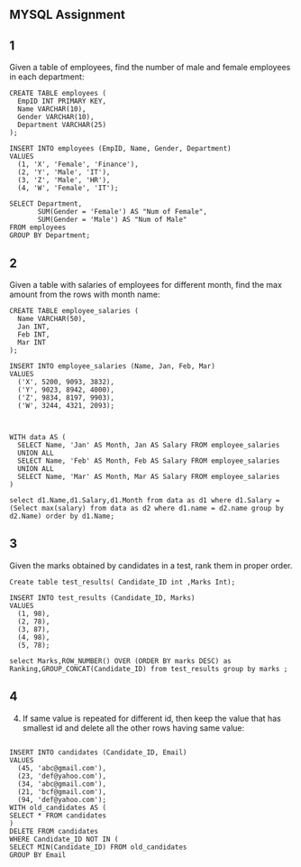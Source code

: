 

## MYSQL Assignment

## 1
Given a table of employees, find the number of male and female employees in each
department:


```mysql
CREATE TABLE employees (
  EmpID INT PRIMARY KEY,
  Name VARCHAR(10),
  Gender VARCHAR(10),
  Department VARCHAR(25)
);

INSERT INTO employees (EmpID, Name, Gender, Department)
VALUES
  (1, 'X', 'Female', 'Finance'),
  (2, 'Y', 'Male', 'IT'),
  (3, 'Z', 'Male', 'HR'),
  (4, 'W', 'Female', 'IT');

SELECT Department,
       SUM(Gender = 'Female') AS "Num of Female",
       SUM(Gender = 'Male') AS "Num of Male"
FROM employees
GROUP BY Department;
```



## 2
Given a table with salaries of employees for different month, find the max amount from the
rows with month name:

```mysql
CREATE TABLE employee_salaries (
  Name VARCHAR(50),
  Jan INT,
  Feb INT,
  Mar INT
);

INSERT INTO employee_salaries (Name, Jan, Feb, Mar)
VALUES
  ('X', 5200, 9093, 3832),
  ('Y', 9023, 8942, 4000),
  ('Z', 9834, 8197, 9903),
  ('W', 3244, 4321, 2093);



WITH data AS (
  SELECT Name, 'Jan' AS Month, Jan AS Salary FROM employee_salaries
  UNION ALL
  SELECT Name, 'Feb' AS Month, Feb AS Salary FROM employee_salaries
  UNION ALL
  SELECT Name, 'Mar' AS Month, Mar AS Salary FROM employee_salaries
)

select d1.Name,d1.Salary,d1.Month from data as d1 where d1.Salary = (Select max(salary) from data as d2 where d1.name = d2.name group by d2.Name) order by d1.Name;
```

## 3
Given the marks obtained by candidates in a test, rank them in proper order.

````mysql
Create table test_results( Candidate_ID int ,Marks Int);

INSERT INTO test_results (Candidate_ID, Marks)
VALUES
  (1, 98),
  (2, 78),
  (3, 87),
  (4, 98),
  (5, 78);

select Marks,ROW_NUMBER() OVER (ORDER BY marks DESC) as Ranking,GROUP_CONCAT(Candidate_ID) from test_results group by marks ;

````

## 4

4. If same value is repeated for different id, then keep the value that has smallest id and delete
all the other rows having same value:

````mysql

INSERT INTO candidates (Candidate_ID, Email)
VALUES
  (45, 'abc@gmail.com'),
  (23, 'def@yahoo.com'),
  (34, 'abc@gmail.com'),
  (21, 'bcf@gmail.com'),
  (94, 'def@yahoo.com');
WITH old_candidates AS (
SELECT * FROM candidates
)
DELETE FROM candidates
WHERE Candidate_ID NOT IN (
SELECT MIN(Candidate_ID) FROM old_candidates
GROUP BY Email
````





